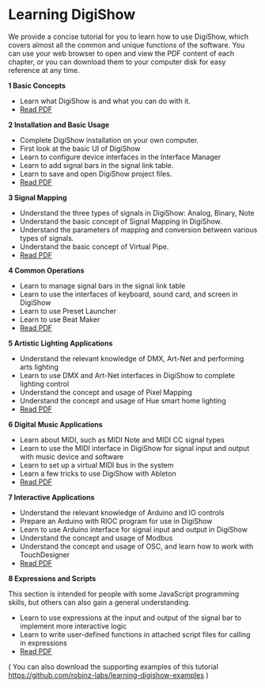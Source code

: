 # Learning DigiShow 

We provide a concise tutorial for you to learn how to use DigiShow, which covers almost all the common and unique functions of the software. 
You can use your web browser to open and view the PDF content of each chapter, or you can download them to your computer disk for easy reference at any time. 


**1 Basic Concepts** 
- Learn what DigiShow is and what you can do with it.
- [Read PDF](http://cdn.digishow.cn/digishow/tutorials/learning-digishow-en/Learning%20DigiShow%201%20Basic%20Concepts.pdf) 

**2 Installation and Basic Usage** 
- Complete DigiShow installation on your own computer.
- First look at the basic UI of DigiShow
- Learn to configure device interfaces in the Interface Manager
- Learn to add signal bars in the signal link table.
- Learn to save and open DigiShow project files.
- [Read PDF](http://cdn.digishow.cn/digishow/tutorials/learning-digishow-en/Learning%20DigiShow%202%20Installation%20and%20Basic%20Usage.pdf) 

**3 Signal Mapping** 
- Understand the three types of signals in DigiShow: Analog, Binary, Note
- Understand the basic concept of Signal Mapping in DigiShow.
- Understand the parameters of mapping and conversion between various types of signals.
- Understand the basic concept of Virtual Pipe.
- [Read PDF](http://cdn.digishow.cn/digishow/tutorials/learning-digishow-en/Learning%20DigiShow%203%20Signal%20Mapping.pdf) 

**4 Common Operations** 
- Learn to manage signal bars in the signal link table
- Learn to use the interfaces of keyboard, sound card, and screen in DigiShow
- Learn to use Preset Launcher
- Learn to use Beat Maker
- [Read PDF](http://cdn.digishow.cn/digishow/tutorials/learning-digishow-en/Learning%20DigiShow%204%20Common%20Operations.pdf) 

**5 Artistic Lighting Applications** 
- Understand the relevant knowledge of DMX, Art-Net and performing arts lighting
- Learn to use DMX and Art-Net interfaces in DigiShow to complete lighting control
- Understand the concept and usage of Pixel Mapping
- Understand the concept and usage of Hue smart home lighting
- [Read PDF](http://cdn.digishow.cn/digishow/tutorials/learning-digishow-en/Learning%20DigiShow%205%20Artistic%20Lighting%20Applications.pdf) 

**6 Digital Music Applications** 
- Learn about MIDI, such as MIDI Note and MIDI CC signal types
- Learn to use the MIDI interface in DigiShow for signal input and output with music device and software
- Learn to set up a virtual MIDI bus in the system
- Learn a few tricks to use DigiShow with Ableton
- [Read PDF](http://cdn.digishow.cn/digishow/tutorials/learning-digishow-en/Learning%20DigiShow%206%20Digital%20Music%20Applications.pdf) 

**7 Interactive Applications** 
- Understand the relevant knowledge of Arduino and IO controls
- Prepare an Arduino with RIOC program for use in DigiShow
- Learn to use Arduino interface for signal input and output in DigiShow
- Understand the concept and usage of Modbus
- Understand the concept and usage of OSC, and learn how to work with TouchDesigner
- [Read PDF](http://cdn.digishow.cn/digishow/tutorials/learning-digishow-en/Learning%20DigiShow%207%20Interactive%20Applications.pdf) 

**8 Expressions and Scripts** 

This section is intended for people with some JavaScript programming skills, but others can also gain a general understanding. 

- Learn to use expressions at the input and output of the signal bar to implement more interactive logic
- Learn to write user-defined functions in attached script files for calling in expressions
- [Read PDF](http://cdn.digishow.cn/digishow/tutorials/learning-digishow-en/Learning%20DigiShow%208%20Expressions%20and%20Scripts.pdf) 


( You can also download the supporting examples of this tutorial https://github.com/robinz-labs/learning-digishow-examples ) 